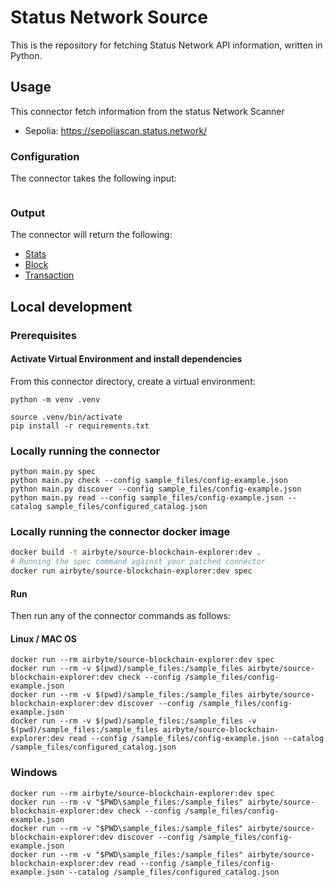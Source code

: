 # Status Network Source

This is the repository for fetching Status Network API information, written in Python.

## Usage

This connector fetch information from the status Network Scanner
- Sepolia: https://sepoliascan.status.network/

### Configuration

The connector takes the following input:

```yaml
```

### Output

The connector will return the following:
* [Stats](./source-blockchain-explorer/schemas/stats.json)  
* [Block](./source-blockchain-explorer/schemas/blocks.json)  
* [Transaction](./source-blockchain-explorer/schemas/transactions.json)

## Local development

### Prerequisites

#### Activate Virtual Environment and install dependencies
From this connector directory, create a virtual environment:
```
python -m venv .venv
```
```
source .venv/bin/activate
pip install -r requirements.txt
```

### Locally running the connector
```
python main.py spec
python main.py check --config sample_files/config-example.json
python main.py discover --config sample_files/config-example.json
python main.py read --config sample_files/config-example.json --catalog sample_files/configured_catalog.json
```

### Locally running the connector docker image

```bash
docker build -t airbyte/source-blockchain-explorer:dev .
# Running the spec command against your patched connector
docker run airbyte/source-blockchain-explorer:dev spec
````

#### Run
Then run any of the connector commands as follows:

#### Linux / MAC OS
```
docker run --rm airbyte/source-blockchain-explorer:dev spec
docker run --rm -v $(pwd)/sample_files:/sample_files airbyte/source-blockchain-explorer:dev check --config /sample_files/config-example.json
docker run --rm -v $(pwd)/sample_files:/sample_files airbyte/source-blockchain-explorer:dev discover --config /sample_files/config-example.json
docker run --rm -v $(pwd)/sample_files:/sample_files -v $(pwd)/sample_files:/sample_files airbyte/source-blockchain-explorer:dev read --config /sample_files/config-example.json --catalog /sample_files/configured_catalog.json
```

### Windows
```
docker run --rm airbyte/source-blockchain-explorer:dev spec
docker run --rm -v "$PWD\sample_files:/sample_files" airbyte/source-blockchain-explorer:dev check --config /sample_files/config-example.json
docker run --rm -v "$PWD\sample_files:/sample_files" airbyte/source-blockchain-explorer:dev discover --config /sample_files/config-example.json
docker run --rm -v "$PWD\sample_files:/sample_files" airbyte/source-blockchain-explorer:dev read --config /sample_files/config-example.json --catalog /sample_files/configured_catalog.json
```